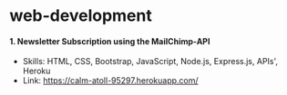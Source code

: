 # web-development

#### 1. Newsletter Subscription using the MailChimp-API 
  - Skills: HTML, CSS, Bootstrap, JavaScript, Node.js, Express.js, APIs', Heroku
  - Link: https://calm-atoll-95297.herokuapp.com/
